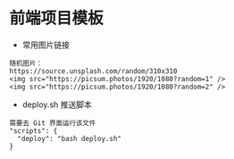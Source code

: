 # 前端项目模板

- 常用图片链接

```
随机图片：
https://source.unsplash.com/random/310x310
<img src="https://picsum.photos/1920/1080?random=1" />
<img src="https://picsum.photos/1920/1080?random=2" />
```

- deploy.sh 推送脚本
```
需要去 Git 界面运行该文件
"scripts": {
  "deploy": "bash deploy.sh"
}
```